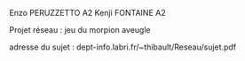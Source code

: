 Enzo PERUZZETTO A2
Kenji FONTAINE A2

Projet réseau : jeu du morpion aveugle

adresse du sujet : dept-info.labri.fr/~thibault/Reseau/sujet.pdf
